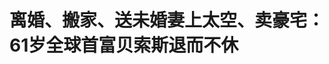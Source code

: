 <!DOCTYPE html>
<html lang="zh-CN">

<head>
    
<title>离婚、搬家、送未婚妻上太空、卖豪宅：61岁全球首富贝索斯退而不休_腾讯新闻</title>
<meta name="keywords" content="贝索斯,杰夫·贝索斯,世界首富,亚马逊,亨茨角,未婚妻,美国_科技,首富,离婚,豪宅">
<meta name="description" content="2025年5月22日，亚马逊公司创始人杰夫·贝索斯和未婚妻劳伦·桑切斯在法国戛纳出席慈善晚宴      文 ｜ 温世君       编辑 ｜ 孙春芳      出品 ｜ 棱镜·腾讯小满工作室    ....">
<meta name="author" content="腾讯网">
<meta name="copyright" content="Copyright 1998 - 2025 Tencent. All Rights Reserved">
<meta property="og:type" content="news" />

<meta property="og:title" content="离婚、搬家、送未婚妻上太空、卖豪宅：61岁全球首富贝索斯退而不休_腾讯新闻" />
<meta property="og:description" content="2025年5月22日，亚马逊公司创始人杰夫·贝索斯和未婚妻劳伦·桑切斯在法国戛纳出席慈善晚宴      文 ｜ 温世君       编辑 ｜ 孙春芳      出品 ｜ 棱镜·腾讯小满工作室    ...." />
<meta property="og:url" content="https://news.qq.com/rain/a/20250527A07SEG00" />
<meta property="og:image" content="https://inews.gtimg.com/news_ls/O7lauKENVJP3phwIzI2VPFKH6ccetarK-rA70wtbPelFoAA_640330/0" />
<meta property="article:author" content="棱镜" />
<meta property="article:published_time" content="2025-05-27 18:04:02" />
<meta property="category" content="house" />

<meta name="baidu-site-verification" content="jJeIJ5X7pP" />
    <meta charset="utf-8" />
<meta http-equiv="X-UA-Compatible" content="IE=Edge" />
<meta name="viewport" content="width=device-width, initial-scale=1, shrink-to-fit=no" />
<link rel="dns-prefetch" href="mat1.gtimg.com">
<link rel="dns-prefetch" href="i.news.qq.com">
<link rel="shortcut icon" href="https://mat1.gtimg.com/qqcdn/qqindex2021/favicon.ico">
<script nomodule="true" src="https://mat1.gtimg.com/qqcdn/qqindex2021/common-static/20240515201444/core3-37-1.min.js"></script>
<script>
  try {
    if (!window.IntersectionObserver) {
      var observerScript = document.createElement('script');
      observerScript.src = "https://mat1.gtimg.com/qqcdn/qqindex2021/common-static/20241024141058/intersection-observer-polyfill.js";
      document.head.appendChild(observerScript);
    }
  } catch (error) {}
</script>

<script>
  try {
    if (!Element.prototype.scrollTo) {
      var scrollScript = document.createElement('script');
      scrollScript.src = "https://mat1.gtimg.com/qqcdn/qqindex2021/common-static/20241025153001/scroll-behavior-polyfill.js";
      document.head.appendChild(scrollScript);
    }
  } catch (error) {}
</script>
<script>
  try {
    if ('scrollRestoration' in window.history) {
      window.history.scrollRestoration = 'manual';
    }
    window.isPcClient = Boolean(window.electron) && (
      window.navigator.userAgent.indexOf('pc-client') > 0 ||
      window.navigator.userAgent.indexOf('TencentNews') > 0
    );
  } catch {}
</script>
<script>
  try {
    if (window.isPcClient) {
      var bodyStyle = document.createElement('style');
      bodyStyle.innerText = 'body{ zoom: 0.95 }';
      document.head.appendChild(bodyStyle);
    }
  } catch {}
</script>
<script>
  window.DATA = {"url":"https://view.inews.qq.com/a/20250527A07SEG00","article_id":"20250527A07SEG00","article_type":"0","title":"离婚、搬家、送未婚妻上太空、卖豪宅：61岁全球首富贝索斯退而不休","desc":"2025年5月22日，亚马逊公司创始人杰夫·贝索斯和未婚妻劳伦·桑切斯在法国戛纳出席慈善晚宴      文 ｜ 温世君       编辑 ｜ 孙春芳      出品 ｜ 棱镜·腾讯小满工作室    ....","iNewsRecommendLevel":1,"abstract":"2025年5月22日，亚马逊公司创始人杰夫·贝索斯和未婚妻劳伦·桑切斯在法国戛纳出席慈善晚宴      文 ｜ 温世君       编辑 ｜ 孙春芳      出品 ｜ 棱镜·腾讯小满工作室    ....","catalog1":"house","ad_channel_sign":"house","introduction":"","media":"棱镜","media_id":"3285","pubtime":"2025-05-27 18:04:02","comment_id":"8415320976","political":0,"cmsId":"20250527A07SEG00","cms_id":"20250527A07SEG00","closeAllAd":0,"closeAllFavorite":false,"originContent":{"directory":{"ai_list":[{"desc":"世界首富的房子是什么样？","link":"AIPOS_0"},{"desc":"贝索斯在西雅图的豪宅","link":"AIPOS_1"},{"desc":"贝索斯的房产投资","link":"AIPOS_2"},{"desc":"首富的“退休”生活","link":"AIPOS_3"},{"desc":"搬到南方那座“堡垒”去","link":"AIPOS_4"}],"enable":1,"list":null},"key_points_show":["亚马逊创始人杰夫·贝索斯在最近一次房产交易中，以6300万美元的价格卖掉了位于西雅图近郊的亨茨角4053号豪宅。","该豪宅占地超过3英亩，拥有近百米长的私家湖面，内部装修充满高级现代风格，曾是旅游业巨头兼艺术收藏家艾布斯沃斯的遗产。","贝索斯目前是美国第24大地主，拥有遍布美国的豪宅，包括德克萨斯州、纽约市、华盛顿特区等地。","离婚后，贝索斯搬到佛罗里达州迈阿密的海岛上，计划将前两处豪宅拆除并合并建造一座大宅。","除此之外，贝索斯还是美国第24大私人土地拥有者，拥有美国首都华盛顿面积最大的住宅。"],"text":"\u003cdiv class=\"rich_media_content\"\u003e\u003cp style=\"text-align: center\" data-exeditor-arbitrary-box=\"image-box\"\u003e\u003c!--IMG_0--\u003e\u003c/p\u003e\u003cp style=\"text-align: center\"\u003e\u003cspan style=\"letter-spacing: normal\"\u003e\u003cspan style=\"font-size: 12px\"\u003e\u003cspan style=\"color: rgb(183, 183, 183)\"\u003e\u003cspan style=\"background-color: rgb(255, 255, 255)\"\u003e劳伦·桑切斯（左）与杰夫·贝索斯 图源：视觉中国\u003c/span\u003e\u003c/span\u003e\u003c/span\u003e\u003c/span\u003e\u003c/p\u003e\u003csection style=\"background-color: rgb(255, 255, 255); color: rgb(34, 34, 34); font-size: 17px; letter-spacing: 0.544px; margin: 0px 0px 0em; max-width: 100%; outline: 0px; padding: 0px; text-align: justify; text-wrap-mode: wrap\" data-exeditor-arbitrary-box=\"wrap\"\u003e\u003cp style=\"background-color: transparent; text-align: justify\"\u003e\u003cspan style=\"letter-spacing: 0.544px\"\u003e\u003cspan style=\"font-size: 17px\"\u003e\u003cspan style=\"color: rgb(34, 34, 34)\"\u003e\u003cspan style=\"background-color: transparent\"\u003e文 ｜ 温世君  \u003c/span\u003e\u003c/span\u003e\u003c/span\u003e\u003c/span\u003e\u003c/p\u003e\u003cp style=\"background-color: transparent; text-align: justify\"\u003e\u003cspan style=\"letter-spacing: 0.544px\"\u003e\u003cspan style=\"font-size: 17px\"\u003e\u003cspan style=\"color: rgb(34, 34, 34)\"\u003e\u003cspan style=\"background-color: transparent\"\u003e编辑 ｜ 孙春芳\u003c/span\u003e\u003c/span\u003e\u003c/span\u003e\u003c/span\u003e\u003c/p\u003e\u003cp style=\"background-color: transparent; text-align: justify\"\u003e\u003cspan style=\"letter-spacing: 0.544px\"\u003e\u003cspan style=\"font-size: 17px\"\u003e\u003cspan style=\"color: rgb(34, 34, 34)\"\u003e\u003cspan style=\"background-color: transparent\"\u003e出品 ｜ 棱镜·腾讯小满工作室\u003c/span\u003e\u003c/span\u003e\u003c/span\u003e\u003c/span\u003e\u003c/p\u003e\u003c/section\u003e\u003cp style=\"text-align: justify\"\u003e\u003c!--AIPOS_0--\u003e对于世界首富而言，当钱不再是问题时，他们的房子是什么样？\u003c/p\u003e\u003cp style=\"text-align: justify\"\u003e不久前，亚马逊创始人杰夫·贝索斯刚刚卖掉了自己在西雅图的房子。西雅图是美国华盛顿州最大的城市，气候宜人，也是亚马逊、微软、星巴克等巨头的总部所在地，雄厚的经济实力，让西雅图成为美国房价最高的城市之一。即便如此，这笔6300万美元的房产交易，依然创下了华盛顿州最高成交价纪录。\u003c/p\u003e\u003cp style=\"text-align: justify\"\u003e贝索斯在2017年首次超越比尔・盖茨登顶全球首富，最近几年也与埃隆·马斯克围绕首富头衔“角逐”多轮。目前，贝索斯依然凭借2220亿美元（1.6万亿人民币）的身家，位列彭博全球富豪榜第二名。\u003c/p\u003e\u003cp style=\"text-align: justify\"\u003e即便如此，他的财富还在增长：比如通过这次“卖房”，贝索斯又赚了2500万美元（1.8亿元人民币），成为美国这轮房产大牛市最大的“变现者”之一。\u003c/p\u003e\u003cp style=\"text-align: justify\"\u003e\u003cstrong\u003e顶富的家什么样？\u003c/strong\u003e\u003c/p\u003e\u003cp style=\"text-align: justify\"\u003e\u003c!--AIPOS_1--\u003e贝索斯卖掉的这处豪宅位于西雅图近郊的亨茨角4053号，距离亚马逊总部只有15分钟车程，也是他在亚马逊总部城市主要的住处。\u003c/p\u003e\u003cp style=\"text-align: justify\"\u003e亨茨角是一个伸入华盛顿湖的小半岛，唯一一条通往外部的道路贯穿半岛中部，道路两侧分布着临湖而建的庄园，由此形成了一个安全封闭且风景宜人的小型社区。这个仅有约400名居民的社区是西雅图的顶奢富人区，除贝索斯外，微软前CEO鲍尔默、Costco联合创始人詹姆斯・辛尼加尔（James Sinegal）等商界名人皆居住于此。\u003c!--MID_AD_0--\u003e\u003c!--EOP_0--\u003e\u003c/p\u003e\u003c!--MID_ARTICLE_AD_0--\u003e\u003c!--PARAGRAPH_0--\u003e\u003cp style=\"text-align: justify\"\u003e原本属于贝索斯的这次豪宅占地超过3英亩（1.2万平方米），拥有近百米长的私家湖面。但与豪宅周围葱葱郁郁的北美温带林木形成反差的是，这是一组混凝土、大面积玻璃和裸露钢结构为主要元素的现代建筑群，连接各栋房子的，是穿过丛林植被的玻璃景观廊桥。\u003c/p\u003e\u003cp style=\"text-align: justify\"\u003e内部装修也是颇具高级感的现代风格，各个房间都有玻璃落地窗，用色也十分谨慎，浅色的石材和浅色地毯、家具呼应，偶然出现的跳色，几乎都来自点缀其间的艺术品——比如曾经摆在临湖的一整面玻璃幕墙前那座身材雄壮的女性青铜雕塑。\u003c/p\u003e\u003cp style=\"text-align: justify\"\u003e这座雕塑是法裔美国艺术家拉雪兹（Gaston Lachaise）的代表作《站立的女人》，首座青铜雕像于1933年铸造（后累计共铸造了八座），是纽约现代艺术馆（MoMA）最重要的藏品之一，更被视为美国现代艺术的象征。\u003c/p\u003e\u003cp style=\"text-align: justify\"\u003e如果想要在豪宅里直接欣赏湖景，有两种选择：既可直接漫步至绿草茵茵的湖畔——那里设有一座私人游艇和水上飞机码头；也可搭乘电梯直达顶层露台。露台上不仅有和煦阳光、粼粼湖景，还有一座壁炉，坐在炉边欣赏西雅图的星光，应当也是一番惬意体验。\u003c/p\u003e\u003cp style=\"text-align: justify\"\u003e这处豪宅的前任主人是旅游业巨头兼艺术收藏家艾布斯沃斯（Barney A. Ebsworth）。2018年他去世后，这座豪宅作为遗产的一部分，于2019年以3750万美元的价格售予贝索斯，并成为他在亚马逊总部城市的主要住处。\u003c/p\u003e\u003cp style=\"text-align: justify\"\u003e买下这处房产的时候，贝索斯刚刚结束25年的婚姻，与前妻麦肯齐（MacKenzie）离婚，正在西雅图另觅新巢。\u003c/p\u003e\u003cp style=\"text-align: justify\"\u003e\u003cstrong\u003e美国第24大地主\u003c/strong\u003e\u003c/p\u003e\u003cp style=\"text-align: justify\"\u003e\u003c!--AIPOS_2--\u003e在当年买下这处豪宅的时候，贝索斯并没有通过个人名义，而是注册了一家名为亨茨角地产信托（Hunts Point Properties Trust）的实体持有，目的是税收优化和保密购买。毕竟，世界首富的身份，对于价格谈判并不是加分项。\u003c/p\u003e\u003cp style=\"text-align: justify\"\u003e不久之前“接盘”买下贝索斯这处豪宅的，也是一家实体，名为卡延投资有限责任公司（Cayan Investments LLC），2025年3月刚刚在特拉华州注册成立。卡延（Cayan）是一家中东大型地产公司的商号，全球最高的住宅摩天大楼，306米的迪拜卡延塔，就是这家公司开发的。但目前并没有证据证明这两家卡延之间有直接联系。\u003c!--MID_AD_1--\u003e\u003c!--EOP_1--\u003e\u003c/p\u003e\u003c!--MID_ARTICLE_AD_1--\u003e\u003c!--PARAGRAPH_1--\u003e\u003cp style=\"text-align: justify\"\u003e在2019年那次交易的前后，贝索斯控制的这家信托，还在亨茨角豪宅附近买下三处价格较低的房产，最贵的售价330万美元，最便宜的售价180万美元。\u003c/p\u003e\u003cp style=\"text-align: justify\"\u003e买这些“小”房子用来做什么？主要用于安置为贝索斯提供服务的人员，如安保团队和厨师。据亨茨角邻居观察，住在这里的人会使用“带保温箱的高尔夫球车”将餐食送往贝索斯的豪宅。目前，这些房产均已挂牌出售——当然也比2019年买的时候涨价了。\u003c/p\u003e\u003cp style=\"text-align: justify\"\u003e对于全球顶级富裕人群而言，在其庞大资产中配置土地和豪宅是常见做法。不仅可以居住享乐，而且这类资产即便经历经济周期，价格波动往往也是最小的——因为即便在经济危机中，超高净值群体的购买力受冲击程度通常最低。\u003c/p\u003e\u003cp style=\"text-align: justify\"\u003e实际上，贝索斯是美国第24大私人土地拥有者，其豪宅版图遍布美国：在德克萨斯州旅游胜地范霍恩镇附近有大型牧场（他在德州休斯敦上过三年小学），在纽约市中心曼哈顿附近持有多套豪华公寓，拥有美国首都华盛顿面积最大的住宅，还买下洛杉矶比弗利山庄曾属华纳兄弟的庄园。若想偶尔生活在远离美国本土的地方，也可以入住他在夏威夷毛伊岛的豪宅——这处豪宅7800万美元的成交价，同样刷新了夏威夷州的历史纪录。\u003c!--MID_AD_2--\u003e\u003c!--EOP_2--\u003e\u003c/p\u003e\u003c!--MID_ARTICLE_AD_2--\u003e\u003c!--PARAGRAPH_2--\u003e\u003cp style=\"text-align: justify\"\u003e当然，还包括离婚前在西雅图的家。1998年，贝索斯在西雅图梅迪纳（Medina）斥资1000万美元购得占地2.3万平方米的湖畔豪宅，成为另一位世界首富比尔·盖茨的邻居。这处豪宅有九间卧室、八间浴室，还包含一间船坞。\u003c/p\u003e\u003cp style=\"text-align: justify\"\u003e2010年，贝索斯斥资2800万美元对梅迪纳的家进行了翻修，并“顺便”买下了自己家的隔壁——一座英式都铎风格的豪宅，有六间卧室、九间浴室以及室内和室外游泳池。\u003c/p\u003e\u003cp style=\"text-align: justify\"\u003e当时是美国08年金融危机之后的地产相对低谷期，他的邻居本来挂牌5300万美元，贝索斯砍价到4500万美元拿下。\u003c/p\u003e\u003cp style=\"text-align: justify\"\u003e\u003cstrong\u003e首富的“退休”生活\u003c/strong\u003e\u003c/p\u003e\u003cp style=\"text-align: justify\"\u003e2019年，离婚之后的贝索斯搬离了西雅图梅迪纳这处大庄园，搬到北侧相邻的社区亨茨角。二人离婚后财产分割的细节并未公开，梅迪纳这处豪宅的具体归属，目前并不为外人所知。\u003c/p\u003e\u003cp style=\"text-align: justify\"\u003e\u003c!--AIPOS_3--\u003e2021年7月，57岁的贝索斯卸任了做了27年亚马逊CEO，交棒给了左右手安迪·贾西（Andy Jassy），自己留任董事会的执行主席。贾西是亚马逊云业务的功臣，贝索斯自己则“退而不休”，将主要精力放在自己的太空公司“蓝色起源（Blue Origin）”上。\u003c/p\u003e\u003cp style=\"text-align: justify\"\u003e蓝色起源由贝索斯于2000年创办，2024 年正式进军轨道航天业务领域，目前是世界首富埃隆・马斯克旗下SpaceX公司的主要竞争对手。\u003c/p\u003e\u003cp style=\"text-align: justify\"\u003e不久前的2025年4月，贝索斯刚刚用蓝色起源的航天器，成功地将自己的未婚妻、记者劳伦·桑切斯等多位知名女性送入太空。这是一次全员女性参与的航天飞行，其中一位成员阿曼达·阮也成为首位进入太空的越南裔女性。\u003c/p\u003e\u003cp style=\"text-align: center\" data-exeditor-arbitrary-box=\"image-box\"\u003e\u003c!--IMG_1--\u003e\u003c/p\u003e\u003cp style=\"text-align: justify\"\u003e\u003cspan style=\"font-size: 12px\"\u003e2025年4月14日，在蓝色起源公司返回舱在德克萨斯西部成功着陆后，杰夫·贝索斯与（从左至右）电影制作人凯瑞安·弗林（Kerianne Flynn）、流行歌手凯蒂·佩里（Katy Perry）、杰夫·贝索斯的未婚妻劳伦·桑切斯（Lauren Sanchez）、前NASA火箭科学家艾莎·博伊（Aisha Bowe）、电视主播盖尔·金和越南裔生物航天研究员阿曼达·阮（Amanda Nguyen）等人合影，庆祝这次全女性乘员的航天任务成功。图片来源：视觉中国\u003c/span\u003e\u003c!--MID_AD_3--\u003e\u003c!--EOP_3--\u003e\u003c/p\u003e\u003c!--MID_ARTICLE_AD_3--\u003e\u003c!--PARAGRAPH_3--\u003e\u003cp style=\"text-align: justify\"\u003e这是蓝色起源新谢泼德计划（New Shepard）的第31次飞行，同时是该公司完成的第11次载人航天飞行。\u003c/p\u003e\u003cp style=\"text-align: justify\"\u003e新谢泼德这一名称旨在纪念首位进入太空的美国人艾伦・谢泼德（Alan Shepard）。这是蓝色起源专为太空旅游开发的亚轨道运载火箭，具备可重复使用、垂直起飞和降落的特点。“游客”搭乘该火箭进入太空，体验失重，在宇宙中观赏壮丽的地球景观后返回地面。\u003c/p\u003e\u003cp style=\"text-align: justify\"\u003e贝索斯与未婚妻劳伦·桑切斯在各自的前一段婚姻中就过从甚密，二人在2019年分别离婚后，桑切斯成为贝索斯的“女朋友”。2023年5月，二人订婚。桑切斯是第三代墨西哥裔，曾任电视主播。\u003c/p\u003e\u003cp style=\"text-align: justify\"\u003e\u003cstrong\u003e搬到南方那座“堡垒”去\u003c/strong\u003e\u003c/p\u003e\u003cp style=\"text-align: justify\"\u003e\u003c!--AIPOS_4--\u003e2023年11月，贝索斯宣布他将离开西雅图，与未婚妻一起搬到佛罗里达州居住。佛罗里达位于美国南部，气候温暖，是美国富裕人士退休后的热门居住地。特朗普近年的主要私人住所，也是位于佛罗里达南部棕榈滩的海湖庄园。\u003c/p\u003e\u003cp style=\"text-align: justify\"\u003e从贝索斯夫妻二人自纽约搬到西雅图，在家中车库创办了网上书店亚马逊，到在宣布搬走，他已经在这里生活了30年。贝索斯说：“我在西雅图居住的时间比在其他任何地方都长，这里有很多美好的回忆。虽然搬家令人兴奋，但对我来说，这是一个感性的决定。”\u003c/p\u003e\u003cp style=\"text-align: justify\"\u003e贝索斯将搬到距离棕榈滩不远的迈阿密，这几乎是美国本土最南端的大都市。他解释称，此举既能更靠近父母，也能更接近位于卡纳维拉尔角（Cape Canaveral）的蓝色起源运营地和火箭工厂。\u003c/p\u003e\u003cp style=\"text-align: justify\"\u003e作为美国传统航天中心，位于佛罗里达州南部的卡纳维拉尔角的低纬度位置可更好利用地球自转提升火箭运载能力。但贝索斯没有提的是，佛罗里达州对富豪群体的税收政策，也要更友好。\u003c/p\u003e\u003cp style=\"text-align: justify\"\u003e搬家自然要买房。位置依然是他喜欢的闹中取静：一座位于迈阿密海面上的人造岛：印第安溪（Indian Creek）。\u003c/p\u003e\u003cp style=\"text-align: justify\"\u003e岛上大部分面积是巨大的高尔夫球俱乐部，只有环岛的海滨区域分布了40处豪宅，岛上唯一的一条环形公路把邻居们连接在一起。这座岛形成了一个封闭社区，只有一座桥与外部相连，进岛需要经过一个检查站，岛外居民和未授权访客会被拒绝登岛。因此，这座人工岛也有个昵称“亿万富翁的堡垒（Billionaire Bunker）”，特朗普的女儿伊万卡就住在这里。\u003c!--MID_AD_4--\u003e\u003c!--EOP_4--\u003e\u003c/p\u003e\u003c!--MID_ARTICLE_AD_4--\u003e\u003c!--PARAGRAPH_4--\u003e\u003cp style=\"text-align: justify\"\u003e贝索斯应该真的很喜欢这里，出手非常阔绰。\u003c/p\u003e\u003cp style=\"text-align: justify\"\u003e2023年8月，贝索斯以6800万美元价格在岛上买下了一处三卧、三卫的豪宅，当年10月他再次买下了自己的邻居：用7900万美元买下了隔壁的房子。随即，他宣布了搬家的计划。\u003c/p\u003e\u003cp style=\"text-align: justify\"\u003e2024年，他再次出手，花了9000万美元，又在岛上买下一处有六间卧室、九间浴室的豪宅。他计划将前两处豪宅拆除，合并建造一座大宅，工程期间住在岛上第三处房子里。税务记录显示，第三处房产上次交易时间是1998年，当时的成交价只有250万美元。\u003c/p\u003e\u003cp style=\"text-align: justify\"\u003e至此，贝索斯一个人就买下岛上40处豪宅中的三座，合并花费2.37亿美元（17亿元人民币）。显然，就地产投资而言，这位首富现在的天平倾向了佛罗里达。\u003c/p\u003e\u003cp style=\"text-align: justify\"\u003e毕竟钱不是问题，喜欢的地方不妨多买一点——正如现在的世界首富埃隆·马斯克。2024年，马斯克在特斯拉总部所在地德州首府奥斯汀一口气买下三处相邻不远的豪宅，希望让自己的至少11个孩子和三位母亲都住在附近。\u003c/p\u003e\u003cp style=\"text-align: justify\"\u003e拿下这几处房产后，贝索斯终于在不久前卖掉了西雅图的家。这也是与他过去的人生作了一次告别。\u003c/p\u003e\u003cdiv powered-by=\"qqnews_ex-editor\"\u003e\u003c/div\u003e\u003cstyle\u003e.rich_media_content{--news-tabel-th-night-color: #444444;--news-font-day-color: #333;--news-font-night-color: #d9d9d9;--news-bottom-distance: 22px}.rich_media_content p:not([data-exeditor-arbitrary-box=image-box]){letter-spacing:.5px;line-height:30px;margin-bottom:var(--news-bottom-distance);word-wrap:break-word}.rich_media_content{color:var(--news-font-day-color);font-size:18px}@media(prefers-color-scheme:dark){body:not([data-weui-theme=light]):not([dark-mode-disable=true]) .rich_media_content p:not([data-exeditor-arbitrary-box=image-box]){letter-spacing:.5px;line-height:30px;margin-bottom:var(--news-bottom-distance);word-wrap:break-word}body:not([data-weui-theme=light]):not([dark-mode-disable=true]) .rich_media_content{color:var(--news-font-night-color)}}.data_color_scheme_dark .rich_media_content p:not([data-exeditor-arbitrary-box=image-box]){letter-spacing:.5px;line-height:30px;margin-bottom:var(--news-bottom-distance);word-wrap:break-word}.data_color_scheme_dark .rich_media_content{color:var(--news-font-night-color)}.data_color_scheme_dark .rich_media_content{font-size:18px}.rich_media_content p[data-exeditor-arbitrary-box=image-box]{margin-bottom:11px}.rich_media_content\u003ediv:not(.qnt-video),.rich_media_content\u003esection{margin-bottom:var(--news-bottom-distance)}.rich_media_content hr{margin-bottom:var(--news-bottom-distance)}.rich_media_content .link_list{margin:0;margin-top:20px;min-height:0!important}.rich_media_content blockquote{background:#f9f9f9;border-left:6px solid #ccc;margin:1.5em 10px;padding:.5em 10px}.rich_media_content blockquote p{margin-bottom:0!important}.data_color_scheme_dark .rich_media_content blockquote{background:#323232}@media(prefers-color-scheme:dark){body:not([data-weui-theme=light]):not([dark-mode-disable=true]) .rich_media_content blockquote{background:#323232}}.rich_media_content ol[data-ex-list]{--ol-start: 1;--ol-list-style-type: decimal;list-style-type:none;counter-reset:olCounter calc(var(--ol-start,1) - 1);position:relative}.rich_media_content ol[data-ex-list]\u003eli\u003e:first-child::before{content:counter(olCounter,var(--ol-list-style-type)) '. ';counter-increment:olCounter;font-variant-numeric:tabular-nums;display:inline-block}.rich_media_content ul[data-ex-list]{--ul-list-style-type: circle;list-style-type:none;position:relative}.rich_media_content ul[data-ex-list].nonUnicode-list-style-type\u003eli\u003e:first-child::before{content:var(--ul-list-style-type) ' ';font-variant-numeric:tabular-nums;display:inline-block;transform:scale(0.5)}.rich_media_content ul[data-ex-list].unicode-list-style-type\u003eli\u003e:first-child::before{content:var(--ul-list-style-type) ' ';font-variant-numeric:tabular-nums;display:inline-block;transform:scale(0.8)}.rich_media_content ol:not([data-ex-list]){padding-left:revert}.rich_media_content ul:not([data-ex-list]){padding-left:revert}.rich_media_content table{display:table;border-collapse:collapse;margin-bottom:var(--news-bottom-distance)}.rich_media_content table th,.rich_media_content table td{word-wrap:break-word;border:1px solid #ddd;white-space:nowrap;padding:2px 5px}.rich_media_content table th{font-weight:700;background-color:#f0f0f0;text-align:left}.rich_media_content table p{margin-bottom:0!important}.data_color_scheme_dark .rich_media_content table th{background:var(--news-tabel-th-night-color)}@media(prefers-color-scheme:dark){body:not([data-weui-theme=light]):not([dark-mode-disable=true]) .rich_media_content table th{background:var(--news-tabel-th-night-color)}}.rich_media_content .qqnews_image_desc,.rich_media_content p[type=om-image-desc]{line-height:20px!important;text-align:center!important;font-size:14px!important;color:#666!important}.rich_media_content div[data-exeditor-arbitrary-box=wrap]:not([data-exeditor-arbitrary-box-special-style]){max-width:100%}.rich_media_content .qqnews-content{--wmfont: 0;--wmcolor: transparent;font-size:var(--wmfont);color:var(--wmcolor);line-height:var(--wmfont)!important;margin-bottom:var(--wmfont)!important}.rich_media_content .qqnews_sign_emphasis{background:#f7f7f7}.rich_media_content .qqnews_sign_emphasis ol{word-wrap:break-word;border:none;color:#5c5c5c;line-height:28px;list-style:none;margin:14px 0 6px;padding:16px 15px 4px}.rich_media_content .qqnews_sign_emphasis p{margin-bottom:12px!important}.rich_media_content .qqnews_sign_emphasis ol\u003eli\u003ep{padding-left:30px}.rich_media_content .qqnews_sign_emphasis ol\u003eli{list-style:none}.rich_media_content .qqnews_sign_emphasis ol\u003eli\u003ep:first-child::before{margin-left:-30px;content:counter(olCounter,decimal) ''!important;counter-increment:olCounter!important;font-variant-numeric:tabular-nums!important;background:#37f;border-radius:2px;color:#fff;font-size:15px;font-style:normal;text-align:center;line-height:18px;width:18px;height:18px;margin-right:12px;position:relative;top:-1px}.data_color_scheme_dark .rich_media_content .qqnews_sign_emphasis{background:#262626}.data_color_scheme_dark .rich_media_content .qqnews_sign_emphasis ol\u003eli\u003ep{color:#a9a9a9}@media(prefers-color-scheme:dark){body:not([data-weui-theme=light]):not([dark-mode-disable=true]) .rich_media_content .qqnews_sign_emphasis{background:#262626}body:not([data-weui-theme=light]):not([dark-mode-disable=true]) .rich_media_content .qqnews_sign_emphasis ol\u003eli\u003ep{color:#a9a9a9}}.rich_media_content h1,.rich_media_content h2,.rich_media_content h3,.rich_media_content h4,.rich_media_content h5,.rich_media_content h6{margin-bottom:var(--news-bottom-distance);font-weight:700}.rich_media_content h1{font-size:20px}.rich_media_content h2,.rich_media_content h3{font-size:19px}.rich_media_content h4,.rich_media_content h5,.rich_media_content h6{font-size:18px}.rich_media_content li:empty{display:none}.rich_media_content ul,.rich_media_content ol{margin-bottom:var(--news-bottom-distance)}.rich_media_content div\u003ep:only-child{margin-bottom:0!important}.rich_media_content .cms-cke-widget-title-wrap p{margin-bottom:0!important}\u003c/style\u003e\u003c/div\u003e","version":"v2"},"originAttribute":{"IMG_0":{"bigOrigUrl":"https://inews.gtimg.com/news_bt/OJDk8OiWY6wobRfzG_xsXaXU4Myt4WvRmvx12NgvY5cwEAA/0","compressUrl":"https://inews.gtimg.com/news_bt/OJDk8OiWY6wobRfzG_xsXaXU4Myt4WvRmvx12NgvY5cwEAA/641","desc":"","fullPic":"1","height":455,"imgurl0":"https://inews.gtimg.com/news_bt/OJDk8OiWY6wobRfzG_xsXaXU4Myt4WvRmvx12NgvY5cwEAA/0","imgurl1000":"https://inews.gtimg.com/news_bt/OJDk8OiWY6wobRfzG_xsXaXU4Myt4WvRmvx12NgvY5cwEAA/1000","islong":0,"origUrl":"https://inews.gtimg.com/news_bt/OJDk8OiWY6wobRfzG_xsXaXU4Myt4WvRmvx12NgvY5cwEAA/1000","size":2796,"style":"display: inline-block; max-width: 100%; width: 2048px","thumb":"https://inews.gtimg.com/news_bt/OJDk8OiWY6wobRfzG_xsXaXU4Myt4WvRmvx12NgvY5cwEAA_181x181s/0","url":"https://inews.gtimg.com/news_bt/OJDk8OiWY6wobRfzG_xsXaXU4Myt4WvRmvx12NgvY5cwEAA/641","width":641},"IMG_1":{"bigOrigUrl":"https://inews.gtimg.com/news_bt/OMlIut8tuFz1YqmpY912PKsTLyJpFGzBwDUT8POAQSse0AA/0","compressUrl":"https://inews.gtimg.com/news_bt/OMlIut8tuFz1YqmpY912PKsTLyJpFGzBwDUT8POAQSse0AA/641","desc":"","fullPic":"1","height":427,"imgurl0":"https://inews.gtimg.com/news_bt/OMlIut8tuFz1YqmpY912PKsTLyJpFGzBwDUT8POAQSse0AA/0","imgurl1000":"https://inews.gtimg.com/news_bt/OMlIut8tuFz1YqmpY912PKsTLyJpFGzBwDUT8POAQSse0AA/1000","islong":0,"origUrl":"https://inews.gtimg.com/news_bt/OMlIut8tuFz1YqmpY912PKsTLyJpFGzBwDUT8POAQSse0AA/641","size":552,"style":"display: inline-block; max-width: 100%; width: 604.733px","thumb":"https://inews.gtimg.com/news_bt/OMlIut8tuFz1YqmpY912PKsTLyJpFGzBwDUT8POAQSse0AA_181x181s/0","url":"https://inews.gtimg.com/news_bt/OMlIut8tuFz1YqmpY912PKsTLyJpFGzBwDUT8POAQSse0AA/641","width":641}},"selfDeclare":{},"userAddress":"广东","card":{"chlid":"3285","chlname":"棱镜","desc":"腾讯新闻出品栏目，《棱镜》聚焦泛财经深度记录。","icon":"https://inews.gtimg.com/newsapp_ls/0/14314586619_200200/0","msgEntry":1,"uin":"ec18505b6957a1314c","update_frequency":"0","vip_desc":"腾讯新闻《棱镜》栏目官方账号","vip_icon_night":"http://inews.gtimg.com/newsapp_ls/0/14876052067/0","vip_place":"left","vip_type":"30012","vip_icon":"http://inews.gtimg.com/newsapp_ls/0/14876051701/0","vip_type_new":"30012","suid":"8QMd2n1V5YAbvzzf","liveInfo":{},"cpLevel":1},"interationCount":{"like":73,"collect":57,"share":26},"payment_info":{"is_free_to_read":0,"need_pay":0,"pay_type":"","text_free_percent":0},"article_is_pay":false,"payment_column_info_v1":{"is_column_pay":false,"read_count_all":0},"tag_info_item":null,"contentWordsNum":3802,"extraProperty":{"FeedbackDetailDisableInsert":0,"zanSkinType":""},"relateWelfare":{},"aiSwitch":true,"isOversize":false,"videoArr":[]};
</script>
<script>
  window.channelInfo = {"channelConfig":{"channelNav":[{"_auto_id":"1","active_alien_img":"","alien_img":"","channel_id":"news_news_home","is_local":"0","link":"https://www.qq.com","name_cn":"首页","name_en":"home"},{"_auto_id":"2","active_alien_img":"","alien_img":"","channel_id":"news_news_top","is_local":"0","link":"","name_cn":"要闻","name_en":"news"},{"_auto_id":"4","active_alien_img":"","alien_img":"","channel_id":"news_news_bj","is_local":"1","link":"","name_cn":"北京","name_en":"bj"},{"_auto_id":"5","active_alien_img":"","alien_img":"","channel_id":"news_news_finance","is_local":"0","link":"","name_cn":"财经","name_en":"finance"},{"_auto_id":"6","active_alien_img":"","alien_img":"","channel_id":"news_news_tech","is_local":"0","link":"","name_cn":"科技","name_en":"tech"},{"_auto_id":"7","active_alien_img":"","alien_img":"","channel_id":"tv","is_local":"0","link":"https://v.qq.com/channel/tv/?ptag=qqnews","name_cn":"电视剧","name_en":"tv"},{"_auto_id":"8","active_alien_img":"","alien_img":"","channel_id":"news_news_qa","is_local":"0","link":"","name_cn":"热问","name_en":"qa"},{"_auto_id":"9","active_alien_img":"","alien_img":"","channel_id":"news_news_ent","is_local":"0","link":"","name_cn":"娱乐","name_en":"ent"},{"_auto_id":"10","active_alien_img":"","alien_img":"","channel_id":"variety","is_local":"0","link":"https://v.qq.com/channel/variety/?ptag=qqnews","name_cn":"综艺","name_en":"variety"},{"_auto_id":"11","active_alien_img":"","alien_img":"","channel_id":"news_news_sports","is_local":"0","link":"","name_cn":"体育","name_en":"sports"},{"_auto_id":"13","active_alien_img":"","alien_img":"","channel_id":"news_news_nba","is_local":"0","link":"","name_cn":"NBA","name_en":"nba"},{"_auto_id":"14","active_alien_img":"","alien_img":"","channel_id":"news_news_world","is_local":"0","link":"","name_cn":"国际","name_en":"world"},{"_auto_id":"15","active_alien_img":"","alien_img":"","channel_id":"news_news_mil","is_local":"0","link":"","name_cn":"军事","name_en":"milite"},{"_auto_id":"16","active_alien_img":"","alien_img":"","channel_id":"news_news_auto","is_local":"0","link":"","name_cn":"汽车","name_en":"auto"},{"_auto_id":"17","active_alien_img":"","alien_img":"","channel_id":"news_news_house","is_local":"0","link":"","name_cn":"房产","name_en":"house"},{"_auto_id":"18","active_alien_img":"","alien_img":"","channel_id":"news_news_edu","is_local":"0","link":"","name_cn":"教育","name_en":"edu"},{"_auto_id":"19","active_alien_img":"","alien_img":"","channel_id":"news_news_antip","is_local":"0","link":"","name_cn":"健康","name_en":"health"},{"_auto_id":"20","active_alien_img":"","alien_img":"","channel_id":"news_news_video","is_local":"0","link":"","name_cn":"视频","name_en":"video"},{"_auto_id":"21","active_alien_img":"","alien_img":"","channel_id":"news_news_game","is_local":"0","link":"","name_cn":"游戏","name_en":"games"},{"_auto_id":"22","active_alien_img":"","alien_img":"","channel_id":"news_news_nchupin","is_local":"0","link":"","name_cn":"眼界","name_en":"chupin"},{"_auto_id":"24","active_alien_img":"","alien_img":"","channel_id":"news_news_football","is_local":"0","link":"","name_cn":"足球","name_en":"football"},{"_auto_id":"25","active_alien_img":"","alien_img":"","channel_id":"news_news_kepu","is_local":"0","link":"","name_cn":"科学","name_en":"kepu"},{"_auto_id":"26","active_alien_img":"","alien_img":"","channel_id":"news_news_digi","is_local":"0","link":"","name_cn":"数码","name_en":"digi"},{"_auto_id":"28","active_alien_img":"","alien_img":"","channel_id":"ymzx","is_local":"0","link":"https://gamer.qq.com/v2/cloudgame/game/96897?ichannel=txxwpc0Ftxxwpc1","name_cn":"元梦之星","name_en":"news_news_ymzx"},{"_auto_id":"31","active_alien_img":"","alien_img":"","channel_id":"movie","is_local":"0","link":"https://v.qq.com/channel/movie/?ptag=qqnews","name_cn":"电影","name_en":"movie"},{"_auto_id":"32","active_alien_img":"","alien_img":"","channel_id":"news_news_esport","is_local":"0","link":"","name_cn":"电竞","name_en":"esport"},{"_auto_id":"34","active_alien_img":"","alien_img":"","channel_id":"news_news_history","is_local":"0","link":"","name_cn":"历史","name_en":"history"},{"_auto_id":"35","active_alien_img":"","alien_img":"","channel_id":"news_news_baby","is_local":"0","link":"","name_cn":"育儿","name_en":"baby"},{"_auto_id":"36","active_alien_img":"","alien_img":"","channel_id":"hbjy","is_local":"0","link":"https://gp.qq.com/act/a20250421mnqlx/news.shtml","name_cn":"和平精英","name_en":"news_news_hbjy"},{"_auto_id":"37","active_alien_img":"","alien_img":"","channel_id":"cloud_gamer","is_local":"0","link":"https://gamer.qq.com/?ichannel=txxwpc0Ftxxwpc1","name_cn":"云游戏","name_en":"cloud_gamer"},{"_auto_id":"38","active_alien_img":"","alien_img":"","channel_id":"news_news_lic","is_local":"0","link":"","name_cn":"理财","name_en":"finance_licai"},{"_auto_id":"39","active_alien_img":"","alien_img":"","channel_id":"news_news_istock","is_local":"0","link":"","name_cn":"股票","name_en":"finance_stock"},{"_auto_id":"40","active_alien_img":"","alien_img":"","channel_id":"ren_min_shi_pin","is_local":"0","link":"https://news.qq.com/omn/author/8QMd3Hld74cbujbY?tab=om_video","name_cn":"人民视频","name_en":"ren_min_shi_pin"},{"_auto_id":"41","active_alien_img":"","alien_img":"","channel_id":"news_news_weather","is_local":"0","link":"https://tianqi.qq.com/index.htm","name_cn":"天气","name_en":"weather"}]}};
</script>
<script>
  window.articleConfig = {"rightConfig":[{"_auto_id":"1","category_key":"default","modules":"{\"moduleList\":[{\"title\":\"作者其他文章\",\"id\":\"user_article\"},{\"title\":\"精选视频\",\"id\":\"video_album\",\"videoType\":\"tag\",\"videoId\":\"aUepxrtchGM=\",\"isSticky\":0},{\"title\":\"下载条\",\"id\":\"download_banner\",\"isSticky\":1},{\"title\":\"热点榜\",\"id\":\"hot_rank_list\",\"isSticky\":1},{\"title\":\"广告推广\",\"id\":\"ssp_ad_module\",\"category\":\"ad_ssp\",\"loid\":\"109\",\"isSticky\":1},{\"title\":\"广告推广位\",\"id\":\"c2s_ad_module\",\"category\":\"right_c2s\",\"path\":\"QQcom_all_Rectangle-1|QQcom_all_Rectangle-2|QQcom_all_Rectangle-3\",\"isSticky\":1}]}"},{"_auto_id":"2","category_key":"ent","modules":"{\"moduleList\":[{\"title\":\"作者其他文章\",\"id\":\"user_article\"},{\"title\":\"精选视频\",\"id\":\"video_album\",\"videoType\":\"tag\",\"videoId\":\"aUepxrtchGM=\"},{\"title\":\"下载条\",\"id\":\"download_banner\",\"isSticky\":1},{\"title\":\"热点榜\",\"id\":\"hot_rank_list\",\"isSticky\":1},{\"title\":\"广告推广\",\"id\":\"ssp_ad_module\",\"category\":\"ad_ssp\",\"loid\":\"109\",\"isSticky\":1},{\"title\":\"广告推广\",\"id\":\"ssp_ad_module\",\"category\":\"ad_ssp\",\"loid\":\"117\",\"isSticky\":1}]}"},{"_auto_id":"3","category_key":"game","modules":"{\"moduleList\":[{\"title\":\"作者其他文章\",\"id\":\"user_article\"},{\"title\":\"精选视频\",\"id\":\"video_album\",\"videoType\":\"tag\",\"videoId\":\"aUepxrtchGM=\"},{\"title\":\"热门游戏\",\"id\":\"recommend_game\",\"isSticky\":0},{\"title\":\"下载条\",\"id\":\"download_banner\",\"isSticky\":1},{\"title\":\"热点榜\",\"id\":\"hot_rank_list\",\"isSticky\":1},{\"title\":\"广告推广\",\"id\":\"ssp_ad_module\",\"category\":\"ad_ssp\",\"loid\":\"109\",\"isSticky\":1},{\"title\":\"广告推广位\",\"id\":\"c2s_ad_module\",\"category\":\"right_c2s\",\"path\":\"QQcom_all_Rectangle-1|QQcom_all_Rectangle-2|QQcom_all_Rectangle-3\",\"isSticky\":1}]}"},{"_auto_id":"4","category_key":"tech","modules":"{\"moduleList\":[{\"title\":\"作者其他文章\",\"id\":\"user_article\"},{\"title\":\"精选视频\",\"id\":\"video_album\",\"videoType\":\"tag\",\"videoId\":\"aUepxrtchGM=\"},{\"title\":\"下载条\",\"id\":\"download_banner\",\"isSticky\":1},{\"title\":\"热点榜\",\"id\":\"hot_rank_list\",\"isSticky\":1},{\"title\":\"广告推广\",\"id\":\"ssp_ad_module\",\"category\":\"ad_ssp\",\"loid\":\"109\",\"isSticky\":1},{\"title\":\"广告推广位\",\"id\":\"c2s_ad_module\",\"category\":\"right_c2s\",\"path\":\"QQcom_all_Rectangle-1|QQcom_all_Rectangle-2|QQcom_all_Rectangle-3\",\"isSticky\":1}]}"},{"_auto_id":"5","category_key":"finance","modules":"{\"moduleList\":[{\"title\":\"作者其他文章\",\"id\":\"user_article\"},{\"title\":\"精选视频\",\"id\":\"video_album\",\"videoType\":\"tag\",\"videoId\":\"aUepxrtchGM=\"},{\"title\":\"下载条\",\"id\":\"download_banner\",\"isSticky\":1},{\"title\":\"热点榜\",\"id\":\"hot_rank_list\",\"isSticky\":1},{\"title\":\"广告推广\",\"id\":\"ssp_ad_module\",\"category\":\"ad_ssp\",\"loid\":\"109\",\"isSticky\":1},{\"title\":\"广告推广位\",\"id\":\"c2s_ad_module\",\"category\":\"right_c2s\",\"path\":\"QQcom_all_Rectangle-1|QQcom_all_Rectangle-2|QQcom_all_Rectangle-3\",\"isSticky\":1}]}"},{"_auto_id":"6","category_key":"news","modules":"{\"moduleList\":[{\"title\":\"作者其他文章\",\"id\":\"user_article\"},{\"title\":\"精选视频\",\"id\":\"video_album\",\"videoType\":\"tag\",\"videoId\":\"aUepxrtchGM=\"},{\"title\":\"下载条\",\"id\":\"download_banner\",\"isSticky\":1},{\"title\":\"热点榜\",\"id\":\"hot_rank_list\",\"isSticky\":1},{\"title\":\"广告推广\",\"id\":\"ssp_ad_module\",\"category\":\"ad_ssp\",\"loid\":\"109\",\"isSticky\":1},{\"title\":\"广告推广位\",\"id\":\"c2s_ad_module\",\"category\":\"right_c2s\",\"path\":\"QQcom_all_Rectangle-1|QQcom_all_Rectangle-2|QQcom_all_Rectangle-3\",\"isSticky\":1}]}"},{"_auto_id":"7","category_key":"fashion","modules":"{\"moduleList\":[{\"title\":\"作者其他文章\",\"id\":\"user_article\"},{\"title\":\"精选视频\",\"id\":\"video_album\",\"videoType\":\"tag\",\"videoId\":\"aUepxrtchGM=\"},{\"title\":\"下载条\",\"id\":\"download_banner\",\"isSticky\":1},{\"title\":\"热点榜\",\"id\":\"hot_rank_list\",\"isSticky\":1},{\"title\":\"广告推广\",\"id\":\"ssp_ad_module\",\"category\":\"ad_ssp\",\"loid\":\"109\",\"isSticky\":1},{\"title\":\"广告推广位\",\"id\":\"c2s_ad_module\",\"category\":\"right_c2s\",\"path\":\"QQcom_all_Rectangle-1|QQcom_all_Rectangle-2|QQcom_all_Rectangle-3\",\"isSticky\":1}]}"},{"_auto_id":"8","category_key":"sports","modules":"{\"moduleList\":[{\"title\":\"作者其他文章\",\"id\":\"user_article\"},{\"title\":\"精选视频\",\"id\":\"video_album\",\"videoType\":\"tag\",\"videoId\":\"aUepxrtchGM=\"},{\"title\":\"下载条\",\"id\":\"download_banner\",\"isSticky\":1},{\"title\":\"热点榜\",\"id\":\"hot_rank_list\",\"isSticky\":1},{\"title\":\"广告推广\",\"id\":\"ssp_ad_module\",\"category\":\"ad_ssp\",\"loid\":\"109\",\"isSticky\":1},{\"title\":\"广告推广位\",\"id\":\"c2s_ad_module\",\"category\":\"right_c2s\",\"path\":\"QQcom_all_Rectangle-1|QQcom_all_Rectangle-2|QQcom_all_Rectangle-3\",\"isSticky\":1}]}"},{"_auto_id":"9","category_key":"health","modules":"{\"moduleList\":[{\"title\":\"作者其他文章\",\"id\":\"user_article\"},{\"title\":\"精选视频\",\"id\":\"video_album\",\"videoType\":\"tag\",\"videoId\":\"aUepxrtchGM=\"},{\"title\":\"下载条\",\"id\":\"download_banner\",\"isSticky\":1},{\"title\":\"热点榜\",\"id\":\"hot_rank_list\",\"isSticky\":1},{\"title\":\"广告推广\",\"id\":\"ssp_ad_module\",\"category\":\"ad_ssp\",\"loid\":\"109\",\"isSticky\":1},{\"title\":\"广告推广位\",\"id\":\"c2s_ad_module\",\"category\":\"right_c2s\",\"path\":\"QQcom_all_Rectangle-1|QQcom_all_Rectangle-2|QQcom_all_Rectangle-3\",\"isSticky\":1}]}"},{"_auto_id":"10","category_key":"nba","modules":"{\"moduleList\":[{\"title\":\"作者其他文章\",\"id\":\"user_article\"},{\"title\":\"精选视频\",\"id\":\"video_album\",\"videoType\":\"tag\",\"videoId\":\"aUepxrtchGM=\"},{\"title\":\"下载条\",\"id\":\"download_banner\",\"isSticky\":1},{\"title\":\"热点榜\",\"id\":\"hot_rank_list\",\"isSticky\":1},{\"title\":\"广告推广\",\"id\":\"ssp_ad_module\",\"category\":\"ad_ssp\",\"loid\":\"109\",\"isSticky\":1},{\"title\":\"广告推广位\",\"id\":\"c2s_ad_module\",\"category\":\"right_c2s\",\"path\":\"QQcom_all_Rectangle-1|QQcom_all_Rectangle-2|QQcom_all_Rectangle-3\",\"isSticky\":1}]}"},{"_auto_id":"11","category_key":"edu","modules":"{\"moduleList\":[{\"title\":\"作者其他文章\",\"id\":\"user_article\"},{\"title\":\"精选视频\",\"id\":\"video_album\",\"videoType\":\"tag\",\"videoId\":\"aUWpxLNdg2c=\"},{\"title\":\"下载条\",\"id\":\"download_banner\",\"isSticky\":1},{\"title\":\"热点榜\",\"id\":\"hot_rank_list\",\"isSticky\":1},{\"title\":\"广告推广\",\"id\":\"ssp_ad_module\",\"category\":\"ad_ssp\",\"loid\":\"109\",\"isSticky\":1},{\"title\":\"广告推广位\",\"id\":\"c2s_ad_module\",\"category\":\"right_c2s\",\"path\":\"QQcom_all_Rectangle-1|QQcom_all_Rectangle-2|QQcom_all_Rectangle-3\",\"isSticky\":1}]}"},{"_auto_id":"12","category_key":"ad","modules":"{\"moduleList\":[{\"title\":\"广告推广\",\"id\":\"ssp_ad_module\",\"category\":\"ad_ssp\",\"loid\":\"109\",\"isSticky\":1},{\"title\":\"广告推广位\",\"id\":\"c2s_ad_module\",\"category\":\"right_c2s\",\"path\":\"QQcom_all_Rectangle-1|QQcom_all_Rectangle-2|QQcom_all_Rectangle-3\",\"isSticky\":1}]}"}],"tonglanAdConfig":[{"_auto_id":"1","modules":"{\"moduleList\":[{\"title\":\"广告推广位\",\"id\":\"top\",\"category\":\"top_c2s\",\"path\":\"QQcom_all_Width1-1\"},{\"title\":\"广告推广位\",\"id\":\"bottom\",\"category\":\"bottom_c2s\",\"path\":\"QQcom_all_Width1-2\"}]}"}],"bottomConfig":[],"videoAdConfig":[{"_auto_id":"1","normal_time":"10","switch":"1","video_count":"0","video_time":"0"}],"rightGameConfig":[{"_auto_id":"2","desc":"连续登录送游戏钻石，群雄共聚称霸沙城","icon":"https://inews.gtimg.com/newsapp_bt/0/0627161037914_3816/0","link":"https://s.iwan.qq.com/opengame/tenvideo/index.html?hidestatusbar=1&hidetitlebar=1&immersive=1&syswebview=1&landscape=1&gameid=49085&url=https%3A%2F%2Fgz-file.91ninthpalace.com%2Fwzzx%2Findex_tencent_iwan.html%20&ref_ele=90015","name":"王者之心2"},{"_auto_id":"3","desc":"上线送VIP！万人同屏横扫沙城","icon":"https://inews.gtimg.com/newsapp_bt/0/0627155752146_4584/0","link":"https://s.iwan.qq.com/opengame/tenvideo/index.html?hidestatusbar=1&hidetitlebar=1&immersive=1&landscape=1&syswebview=1&gameid=47203&url=https%3A%2F%2Fcqss2login.bigrnet.com%2Fiwan%2Fh5%2Fplay%2Floading&ref_ele=90015","name":"传奇盛世"},{"_auto_id":"4","desc":"超高爆率，经典玩法","icon":"https://inews.gtimg.com/newsapp_bt/0/0627160641137_9103/0","link":"https://s.iwan.qq.com/opengame/tenvideo/index.html?hidestatusbar=1&hidetitlebar=1&immersive=1&syswebview=1&gameid=43803&url=https%3A%2F%2Fsdk.mxzgame.com%2FGames%2Fportal%2F108337%2FTXVApp&ref_ele=90015","name":"新不良人"},{"_auto_id":"6","desc":"超多福利登录即领，海量游戏任你畅玩","icon":"https://inews.gtimg.com/newsapp_bt/0/111315495935_3595/0","link":"https://dldir3.qq.com/minigamefile/webdownloads/QQGameMini_silent_1002020001_cid0.exe","name":"QQ游戏大厅"},{"_auto_id":"7","desc":"纯正经典玩法，欢乐挑战赛火热来袭","icon":"https://inews.gtimg.com/newsapp_bt/0/070918050891_4971/0","link":"https://minigame.qq.com/h5game_frame_test/?appid=200904&ifid=1502020001","name":"欢乐斗地主"},{"_auto_id":"8","desc":"新服大放送，享赚你就来","icon":"https://inews.gtimg.com/newsapp_bt/0/0627154608860_7318/0","link":"https://s.iwan.qq.com/opengame/tenvideo/index.html?hidestatusbar=1&hidetitlebar=1&immersive=1&syswebview=1&landscape=1&gameid=43403&url=https%3A%2F%2Flogin-wxxyx2-bzsc.jikewan.com%2Fgame%2Fcqtxvideo.html&ref_ele=90015","name":"百战沙城"},{"_auto_id":"9","desc":"全新极速版本爽玩！送新武魂转换卡","icon":"https://inews.gtimg.com/newsapp_bt/0/1016115936984_7153/0","link":"https://s.iwan.qq.com/opengame/tenvideo/index.html?hidestatusbar=1&hidetitlebar=1&immersive=1&syswebview=1&gameid=51477&url=https%3A%2F%2Fh5sdk.cdqcwl.com%2Fsdk%2Ftxaiwandefault%2Fce43a6806214ed5b3e2227ca7e99e27a%2F2231&ref_ele=90015","name":"斗罗大陆"},{"_auto_id":"10","desc":"原汁原味，正版授权","icon":"https://inews.gtimg.com/newsapp_bt/0/0627160844946_1794/0","link":"https://s.iwan.qq.com/opengame/tenvideo/index.html?hidetitlebar=1&immersive=1&syswebview=1&landscape=1&gameid=37275&url=https%3A%2F%2Fsdk.mxzgame.com%2FGames%2Fportal%2F100211%2FTXVApp&ref_ele=90015","name":"原始传奇"},{"_auto_id":"11","desc":"登录领神秘巨星，打造巅峰阵容","icon":"https://inews.gtimg.com/newsapp_bt/0/0701170959368_8122/0","link":"https://s.iwan.qq.com/opengame/tenvideo/index.html?hidestatusbar=1&hidetitlebar=1&immersive=1&syswebview=1&gameid=40591&url=https%3A%2F%2Frh.diaigame.com%2Fh5plat%2Fplay%2Fpackage_code%2FP0012462&ref_ele=90015","name":"巅峰冠军足球"},{"_auto_id":"12","desc":"赛季制实时PVP联机对战","icon":"https://inews.gtimg.com/newsapp_bt/0/0701165259701_7142/0","link":"https://s.iwan.qq.com/opengame/tenvideo/index.html?hidestatusbar=1&hidetitlebar=1&immersive=1&syswebview=1&gameid=49634&url=https%3A%2F%2Ffootball.shenshoucdn.com%2Ffootball_new%2Fh5%2Ftxsp%2Findex.html&ref_ele=90015","name":"球场风云"},{"_auto_id":"13","desc":"专注超爽打宝体验","icon":"https://inews.gtimg.com/newsapp_bt/0/0627154956673_3154/0","link":"https://s.iwan.qq.com/opengame/tenvideo/index.html?hidestatusbar=1&hidetitlebar=1&immersive=1&syswebview=1&gameid=41057&url=https%3A%2F%2Fh5apily.fire2333.com%2Fh5sdk%2Ftxshipin%2Findex%2F3200222%2F3200112&ref_ele=90015","name":"传奇至尊"},{"_auto_id":"16","desc":"火爆新服，福利满满","icon":"https://inews.gtimg.com/newsapp_bt/0/0701171307639_4759/0","link":"https://s.iwan.qq.com/opengame/tenvideo/index.html?hidestatusbar=1&hidetitlebar=1&immersive=1&syswebview=1&gameid=50335&url=https%3A%2F%2Fh5-union-cdn.pptgame.cn%2Findex.html%3Ftx_package_id%3D10202%20&ref_ele=90015","name":"火源战纪"},{"_auto_id":"17","desc":"魔幻风格，超大场面","icon":"https://inews.gtimg.com/newsapp_bt/0/0701171500721_6895/0","link":"https://s.iwan.qq.com/opengame/tenvideo/index.html?hidestatusbar=1&hidetitlebar=1&immersive=1&syswebview=1&gameid=33112&url=https%3A%2F%2Fcsjs-tx.ebibi.com%2Fgame%2Fh5iwan-wwzs%2Fmain%2Findex.html&ref_ele=90015","name":"万王之神"},{"_auto_id":"19","desc":"经典神话背景，高清细腻画质","icon":"https://inews.gtimg.com/newsapp_bt/0/0709181543493_4955/0","link":"https://s.iwan.qq.com/opengame/tenvideo/index.html?hidestatusbar=1&hidetitlebar=1&immersive=1&syswebview=1&gameid=39686&url=https%3A%2F%2Fsdk.gz.1253361160.clb.myqcloud.com%2FGames%2Fportal%2F108311%2FTXVApp&ref_ele=90015","name":"凡人神将传"}]};
</script>
<script src="https://mat1.gtimg.com/www/js/emonitor/custom_ed041a23.js" charset="utf-8"></script>
<script>
  try {
    window.emonitorIns = emonitor.create({
      name: 'newsqq_normalArticle',
      atta: {
        name: 'newsqq',
      },
      mode: '007',
    });
  } catch (err) {
    console.warn(err);
  }
</script>
<link href="https://mat1.gtimg.com/qqcdn/qqindex2021/common-static/hel/qqnews-pc-dc_20250526065055/static/css/static.css" rel="stylesheet">

<script>window.__HEL_PRESET_META__={"qqnews-pc-components":{"app":{"id":1366,"name":"qqnews-pc-components","app_group_name":"qqnews-pc-components","proj_ver":{"map":{},"utime":0},"online_version":"qqnews-pc-components_20250515055747","build_version":"qqnews-pc-components_20250526064847","update_at":"2025-05-26T10:49:41.000Z","desc":"set by [init], from container [formal.pc.dc.sz100981] worker [0]"},"version":{"sub_app_name":"qqnews-pc-components","sub_app_version":"qqnews-pc-components_20250526064847","src_map":{"webDirPath":"https://mat1.gtimg.com/qqcdn/qqindex2021/common-static/hel/qqnews-pc-components_20250526064847","htmlIndexSrc":"https://mat1.gtimg.com/qqcdn/qqindex2021/common-static/hel/qqnews-pc-components_20250526064847/index.html","extractMode":"all","iframeSrc":"","chunkCssSrcList":["https://mat1.gtimg.com/qqcdn/qqindex2021/common-static/hel/qqnews-pc-components_20250526064847/static/css/index.css"],"chunkJsSrcList":["https://mat1.gtimg.com/qqcdn/qqindex2021/common-static/hel/qqnews-pc-components_20250526064847/static/js/index.js"],"staticCssSrcList":[],"staticJsSrcList":["https://mat1.gtimg.com/qqcdn/qqindex2021/static/20231212123233/react.production.min.js","https://mat1.gtimg.com/qqcdn/qqindex2021/static/20231212123233/react-dom.production.min.js","https://mat1.gtimg.com/qqcdn/qqindex2021/common-static/hel/hel-base-v16.js"],"relativeCssSrcList":[],"relativeJsSrcList":[],"privCssSrcList":[],"srvModSrcList":[],"srvModSrcIndex":"","headAssetList":[{"tag":"staticScript","append":false,"attrs":{"src":"https://mat1.gtimg.com/qqcdn/qqindex2021/static/20231212123233/react.production.min.js"}},{"tag":"staticScript","append":false,"attrs":{"src":"https://mat1.gtimg.com/qqcdn/qqindex2021/static/20231212123233/react-dom.production.min.js"}},{"tag":"staticScript","append":false,"attrs":{"src":"https://mat1.gtimg.com/qqcdn/qqindex2021/common-static/hel/hel-base-v16.js"}},{"tag":"script","append":true,"attrs":{"src":"https://mat1.gtimg.com/qqcdn/qqindex2021/common-static/hel/qqnews-pc-components_20250526064847/static/js/index.js","defer":""}},{"tag":"link","append":true,"attrs":{"href":"https://mat1.gtimg.com/qqcdn/qqindex2021/common-static/hel/qqnews-pc-components_20250526064847/static/css/index.css","rel":"stylesheet"}}],"bodyAssetList":[]},"update_at":"2025-05-26T10:49:40.000Z","create_at":"2025-05-26T10:49:40.000Z","_worker_id":"0","_is_backup":true}}}</script>
<script>window.__VIEW_PATH__="article.ejs";</script>
</head>

<body id="dc-normal-body">
  <div id="top-nav"></div>
  <div id="topAd"></div>
  <div class="qqweb-pc-content ">
    <div class="content-left">
      <div class="content">
        <div class="left-tool" id="left-tool"></div>
                <div class="content-article">
            <div id="article-column-tag"></div>
            <h1>离婚、搬家、送未婚妻上太空、卖豪宅：61岁全球首富贝索斯退而不休</h1>
            <div id="article-author"></div>
            <div id="article-content"></div>
          <div id="article-status"></div>
          <div id="relate-question"></div>
          <div class="recommend-con" id="ArticleBottom"></div>
        </div>
      </div>
      <div id="article-comment"></div>
      <div id="recommend"></div>
      <div id="bottomAd"></div>
      <div id="article-footer"></div>
    </div>
    <div id="content-right" class="content-right"></div>
  </div>
  <div id="go-top"></div>
  <script>
    var navDom = document.getElementById('top-nav');
    if (window.isPcClient && navDom) {
      navDom.style.height = '0';
    }
  </script>
    <script type="text/javascript">
  var TIME_BEFORE_LOAD_CRYSTAL = Date.now();
</script>
<script src="https://mat1.gtimg.com/qqcdn/qqindex2021/advertisement/qqdc/crystal.202504291215.min.js" id="l_qq_com"></script>
<script type="text/javascript">
  if (typeof crystal === 'undefined' && Math.random() <= 1) {
    (function() {
      var TIME_AFTER_LOAD_CRYSTAL = Date.now();
      var img = new Image(1, 1);
      img.src = "//dp3.qq.com/qqcom/?adb=1&dm=new&err=1002&blockjs=" + (TIME_AFTER_LOAD_CRYSTAL - TIME_BEFORE_LOAD_CRYSTAL);
    })();
  }
</script>
    <iframe style="display: none;" src="https://i.news.qq.com/web_backend/getWebPacUid"></iframe>
<script src="https://mat1.gtimg.com/qqcdn/qqindex2021/common-static/20240805160928/react.production.min.js"></script>
<script src="https://mat1.gtimg.com/qqcdn/qqindex2021/common-static/20240805160928/react-dom.production.min.js"></script>
<script src="https://mat1.gtimg.com/qqcdn/qqindex2021/common-static/20241018171503/universal-report.min.js"></script>
<script defer type="text/javascript" src="https://mat1.gtimg.com/qqcdn/qqindex2021/libs/barrier/aria.js?appid=9327b8b06379d9d1728bbfbe2025ef9c" charset="utf-8"></script>
<script defer src="https://t.captcha.qq.com/TCaptcha.js"></script>
<script>document.cookie="hel_err=;path=/;";</script>
<script src="https://mat1.gtimg.com/qqcdn/qqindex2021/common-static/hel/hel-base-v16.js"></script>
<script src="https://mat1.gtimg.com/qqcdn/qqindex2021/common-static/hel/qqnews-pc-hel-entry_20250117174052/static/js/index.js"></script>
<link rel="preload" href="https://mat1.gtimg.com/qqcdn/qqindex2021/common-static/hel/qqnews-pc-dc_20250526065055/static/js/static.js" as="script">
<link rel="preload" href="https://mat1.gtimg.com/qqcdn/qqindex2021/common-static/hel/qqnews-pc-components_20250526064847/static/js/index.js" as="script">
<script>window.loadProject("https://mat1.gtimg.com/qqcdn/qqindex2021/common-static/hel/qqnews-pc-dc_20250526065055/static/js/static.js");</script>
<iframe id="videoFrame" style="display: none;" src="https://video.qq.com/cookie/sync_qqnews.html"></iframe>
</body>

</html>
